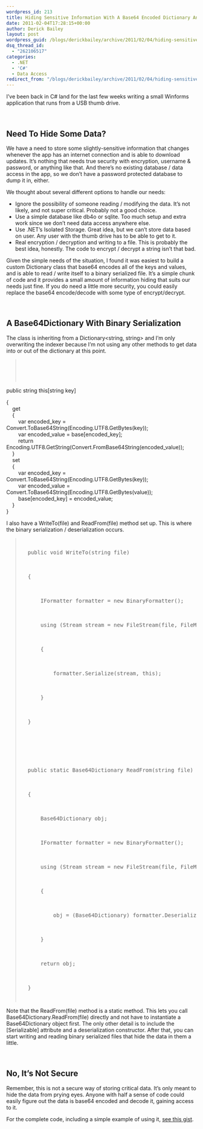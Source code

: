 ```yaml
---
wordpress_id: 213
title: Hiding Sensitive Information With A Base64 Encoded Dictionary And Binary Serialization
date: 2011-02-04T17:28:15+00:00
author: Derick Bailey
layout: post
wordpress_guid: /blogs/derickbailey/archive/2011/02/04/hiding-sensitive-information-with-a-base64-encoded-dictionary-and-binary-serialization.aspx
dsq_thread_id:
  - "262106517"
categories:
  - .NET
  - 'C#'
  - Data Access
redirect_from: "/blogs/derickbailey/archive/2011/02/04/hiding-sensitive-information-with-a-base64-encoded-dictionary-and-binary-serialization.aspx/"
---
```

I&#8217;ve been back in C# land for the last few weeks writing a small Winforms application that runs from a USB thumb drive.

 

## Need To Hide Some Data?

We have a need to store some slightly-sensitive information that changes whenever the app has an internet connection and is able to download updates. It&#8217;s nothing that needs true security with encryption, username & password, or anything like that. And there&#8217;s no existing database / data access in the app, so we don&#8217;t have a password protected database to dump it in, either.

We thought about several different options to handle our needs:

  * Ignore the possibility of someone reading / modifying the data. It&#8217;s not likely, and not super critical. Probably not a good choice.
  * Use a simple database like db4o or sqlite. Too much setup and extra work since we don&#8217;t need data access anywhere else.
  * Use .NET&#8217;s Isolated Storage. Great idea, but we can&#8217;t store data based on user. Any user with the thumb drive has to be able to get to it.
  * Real encryption / decryption and writing to a file. This is probably the best idea, honestly. The code to encrypt / decrypt a string isn&#8217;t that bad.

Given the simple needs of the situation, I found it was easiest to build a custom Dictionary class that base64 encodes all of the keys and values, and is able to read / write itself to a binary serialized file. It&#8217;s a simple chunk of code and it provides a small amount of information hiding that suits our needs just fine. If you do need a little more security, you could easily replace the base64 encode/decode with some type of encrypt/decrypt.

 

## A Base64Dictionary With Binary Serialization

The class is inheriting from a Dictionary<string, string> and I&#8217;m only overwriting the indexer because I&#8217;m not using any other methods to get data into or out of the dictionary at this point.

> <pre><pre><div class="line">
  <span class="k">public</span> <span class="kt">string</span> <span class="k">this</span><span class="p">[</span><span class="kt">string</span> <span class="n">key</span><span class="p">]</span>
</div>

<div class="line">
  <span class="p">{</span>
</div>

<div class="line">
      <span class="k">get</span>
</div>

<div class="line">
      <span class="p">{</span>
</div>

<div class="line">
          <span class="n">var</span> <span class="n">encoded_key</span> <span class="p">=</span> <span class="n">Convert</span><span class="p">.</span><span class="n">ToBase64String</span><span class="p">(</span><span class="n">Encoding</span><span class="p">.</span><span class="n">UTF8</span><span class="p">.</span><span class="n">GetBytes</span><span class="p">(</span><span class="n">key</span><span class="p">));</span>
</div>

<div class="line">
          <span class="n">var</span> <span class="n">encoded_value</span> <span class="p">=</span> <span class="k">base</span><span class="p">[</span><span class="n">encoded_key</span><span class="p">];</span>
</div>

<div class="line">
          <span class="k">return</span> <span class="n">Encoding</span><span class="p">.</span><span class="n">UTF8</span><span class="p">.</span><span class="n">GetString</span><span class="p">(</span><span class="n">Convert</span><span class="p">.</span><span class="n">FromBase64String</span><span class="p">(</span><span class="n">encoded_value</span><span class="p">));</span>
</div>

<div class="line">
      <span class="p">}</span>
</div>

<div class="line">
      <span class="k">set</span> 
</div>

<div class="line">
      <span class="p">{</span> 
</div>

<div class="line">
          <span class="n">var</span> <span class="n">encoded_key</span> <span class="p">=</span> <span class="n">Convert</span><span class="p">.</span><span class="n">ToBase64String</span><span class="p">(</span><span class="n">Encoding</span><span class="p">.</span><span class="n">UTF8</span><span class="p">.</span><span class="n">GetBytes</span><span class="p">(</span><span class="n">key</span><span class="p">));</span>
</div>

<div class="line">
          <span class="n">var</span> <span class="n">encoded_value</span> <span class="p">=</span> <span class="n">Convert</span><span class="p">.</span><span class="n">ToBase64String</span><span class="p">(</span><span class="n">Encoding</span><span class="p">.</span><span class="n">UTF8</span><span class="p">.</span><span class="n">GetBytes</span><span class="p">(</span><span class="k">value</span><span class="p">));</span>
</div>

<div class="line">
          <span class="k">base</span><span class="p">[</span><span class="n">encoded_key</span><span class="p">]</span> <span class="p">=</span> <span class="n">encoded_value</span><span class="p">;</span>
</div>

<div class="line">
      <span class="p">}</span>
</div>

<div class="line">
  <span class="p">}</span>
</div></pre>
</blockquote>


<p>
  I also have a WriteTo(file) and ReadFrom(file) method set up. This is where the binary serialization / deserialization occurs.
</p>


<blockquote>
  <pre><pre><div class="line">
  <span class="k">public</span> <span class="k">void</span> <span class="nf">WriteTo</span><span class="p">(</span><span class="kt">string</span> <span class="n">file</span><span class="p">)</span>
</div>

<div class="line">
  <span class="p">{</span>
</div>

<div class="line">
      <span class="n">IFormatter</span> <span class="n">formatter</span> <span class="p">=</span> <span class="k">new</span> <span class="n">BinaryFormatter</span><span class="p">();</span>
</div>

<div class="line">
      <span class="k">using</span> <span class="p">(</span><span class="n">Stream</span> <span class="n">stream</span> <span class="p">=</span> <span class="k">new</span> <span class="n">FileStream</span><span class="p">(</span><span class="n">file</span><span class="p">,</span> <span class="n">FileMode</span><span class="p">.</span><span class="n">Create</span><span class="p">,</span> <span class="n">FileAccess</span><span class="p">.</span><span class="n">Write</span><span class="p">,</span> <span class="n">FileShare</span><span class="p">.</span><span class="n">None</span><span class="p">))</span>
</div>

<div class="line">
      <span class="p">{</span>
</div>

<div class="line">
          <span class="n">formatter</span><span class="p">.</span><span class="n">Serialize</span><span class="p">(</span><span class="n">stream</span><span class="p">,</span> <span class="k">this</span><span class="p">);</span>
</div>

<div class="line">
      <span class="p">}</span>
</div>

<div class="line">
  <span class="p">}</span>
</div>

<div class="line">
          
</div>

<div class="line">
  <span class="k">public</span> <span class="k">static</span> <span class="n">Base64Dictionary</span> <span class="nf">ReadFrom</span><span class="p">(</span><span class="kt">string</span> <span class="n">file</span><span class="p">)</span>
</div>

<div class="line">
  <span class="p">{</span>
</div>

<div class="line">
      <span class="n">Base64Dictionary</span> <span class="n">obj</span><span class="p">;</span>
</div>

<div class="line">
      <span class="n">IFormatter</span> <span class="n">formatter</span> <span class="p">=</span> <span class="k">new</span> <span class="n">BinaryFormatter</span><span class="p">();</span>
</div>

<div class="line">
      <span class="k">using</span> <span class="p">(</span><span class="n">Stream</span> <span class="n">stream</span> <span class="p">=</span> <span class="k">new</span> <span class="n">FileStream</span><span class="p">(</span><span class="n">file</span><span class="p">,</span> <span class="n">FileMode</span><span class="p">.</span><span class="n">Open</span><span class="p">,</span> <span class="n">FileAccess</span><span class="p">.</span><span class="n">Read</span><span class="p">,</span> <span class="n">FileShare</span><span class="p">.</span><span class="n">Read</span><span class="p">))</span>
</div>

<div class="line">
      <span class="p">{</span>
</div>

<div class="line">
          <span class="n">obj</span> <span class="p">=</span> <span class="p">(</span><span class="n">Base64Dictionary</span><span class="p">)</span> <span class="n">formatter</span><span class="p">.</span><span class="n">Deserialize</span><span class="p">(</span><span class="n">stream</span><span class="p">);</span>
</div>

<div class="line">
      <span class="p">}</span>
</div>

<div class="line">
      <span class="k">return</span> <span class="n">obj</span><span class="p">;</span>
</div>

<div class="line">
  <span class="p">}</span>
</div></pre>
</blockquote>


<p>
  Note that the ReadFrom(file) method is a static method. This lets you call Base64Dictionary.ReadFrom(file) directly and not have to instantiate a Base64Dictionary object first. The only other detail is to include the [Serializable] attribute and a deserialization constructor. After that, you can start writing and reading binary serialized files that hide the data in them a little.
</p>


<p>
   
</p>


<h2>
  No, It&#8217;s Not Secure
</h2>


<p>
  Remember, this is not a secure way of storing critical data. It&#8217;s only meant to hide the data from prying eyes. Anyone with half a sense of code could easily figure out the data is base64 encoded and decode it, gaining access to it.
</p>


<p>
  For the complete code, including a simple example of using it, <a href="https://gist.github.com/811336">see this gist</a>.
</p>